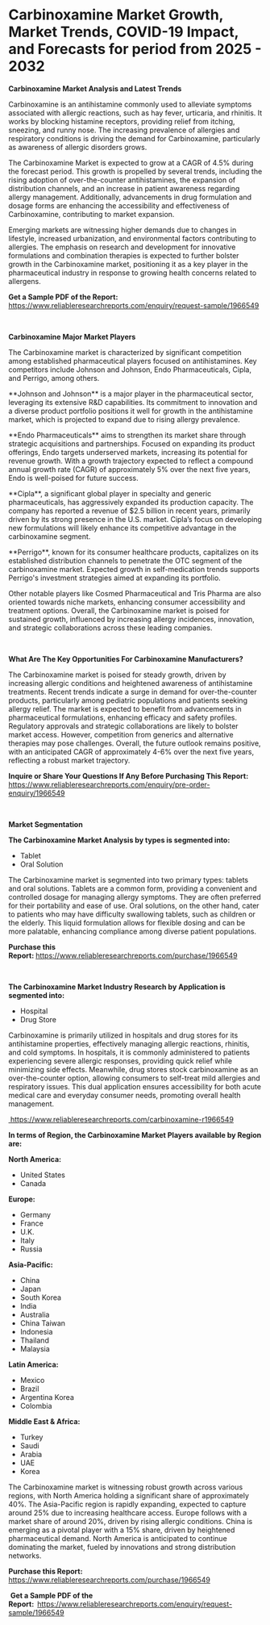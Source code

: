 <p><h1>Carbinoxamine Market Growth, Market Trends, COVID-19 Impact, and Forecasts for period from 2025 - 2032</h1></p><p><strong>Carbinoxamine Market Analysis and Latest Trends</strong></p>
<p><p>Carbinoxamine is an antihistamine commonly used to alleviate symptoms associated with allergic reactions, such as hay fever, urticaria, and rhinitis. It works by blocking histamine receptors, providing relief from itching, sneezing, and runny nose. The increasing prevalence of allergies and respiratory conditions is driving the demand for Carbinoxamine, particularly as awareness of allergic disorders grows.</p><p>The Carbinoxamine Market is expected to grow at a CAGR of 4.5% during the forecast period. This growth is propelled by several trends, including the rising adoption of over-the-counter antihistamines, the expansion of distribution channels, and an increase in patient awareness regarding allergy management. Additionally, advancements in drug formulation and dosage forms are enhancing the accessibility and effectiveness of Carbinoxamine, contributing to market expansion.</p><p>Emerging markets are witnessing higher demands due to changes in lifestyle, increased urbanization, and environmental factors contributing to allergies. The emphasis on research and development for innovative formulations and combination therapies is expected to further bolster growth in the Carbinoxamine market, positioning it as a key player in the pharmaceutical industry in response to growing health concerns related to allergens.</p></p>
<p><strong>Get a Sample PDF of the Report:&nbsp;</strong> <a href="https://www.reliableresearchreports.com/enquiry/request-sample/1966549?utm_campaign=2883&utm_medium=2&utm_source=Github&utm_content=ia&utm_term=19042025&utm_id=carbinoxamine">https://www.reliableresearchreports.com/enquiry/request-sample/1966549</a></p>
<p>&nbsp;</p>
<p><strong>Carbinoxamine Major Market Players</strong></p>
<p><p>The Carbinoxamine market is characterized by significant competition among established pharmaceutical players focused on antihistamines. Key competitors include Johnson and Johnson, Endo Pharmaceuticals, Cipla, and Perrigo, among others.</p><p>**Johnson and Johnson** is a major player in the pharmaceutical sector, leveraging its extensive R&D capabilities. Its commitment to innovation and a diverse product portfolio positions it well for growth in the antihistamine market, which is projected to expand due to rising allergy prevalence.</p><p>**Endo Pharmaceuticals** aims to strengthen its market share through strategic acquisitions and partnerships. Focused on expanding its product offerings, Endo targets underserved markets, increasing its potential for revenue growth. With a growth trajectory expected to reflect a compound annual growth rate (CAGR) of approximately 5% over the next five years, Endo is well-poised for future success.</p><p>**Cipla**, a significant global player in specialty and generic pharmaceuticals, has aggressively expanded its production capacity. The company has reported a revenue of $2.5 billion in recent years, primarily driven by its strong presence in the U.S. market. Cipla’s focus on developing new formulations will likely enhance its competitive advantage in the carbinoxamine segment.</p><p>**Perrigo**, known for its consumer healthcare products, capitalizes on its established distribution channels to penetrate the OTC segment of the carbinoxamine market. Expected growth in self-medication trends supports Perrigo's investment strategies aimed at expanding its portfolio.</p><p>Other notable players like Cosmed Pharmaceutical and Tris Pharma are also oriented towards niche markets, enhancing consumer accessibility and treatment options. Overall, the Carbinoxamine market is poised for sustained growth, influenced by increasing allergy incidences, innovation, and strategic collaborations across these leading companies.</p></p>
<p>&nbsp;</p>
<p><strong>What Are The Key Opportunities For Carbinoxamine Manufacturers?</strong></p>
<p><p>The Carbinoxamine market is poised for steady growth, driven by increasing allergic conditions and heightened awareness of antihistamine treatments. Recent trends indicate a surge in demand for over-the-counter products, particularly among pediatric populations and patients seeking allergy relief. The market is expected to benefit from advancements in pharmaceutical formulations, enhancing efficacy and safety profiles. Regulatory approvals and strategic collaborations are likely to bolster market access. However, competition from generics and alternative therapies may pose challenges. Overall, the future outlook remains positive, with an anticipated CAGR of approximately 4-6% over the next five years, reflecting a robust market trajectory.</p></p>
<p><strong>Inquire or Share Your Questions If Any Before Purchasing This Report:</strong> <a href="https://www.reliableresearchreports.com/enquiry/pre-order-enquiry/1966549?utm_campaign=2883&utm_medium=2&utm_source=Github&utm_content=ia&utm_term=19042025&utm_id=carbinoxamine">https://www.reliableresearchreports.com/enquiry/pre-order-enquiry/1966549</a></p>
<p>&nbsp;</p>
<p><strong>Market Segmentation</strong></p>
<p><strong>The Carbinoxamine Market Analysis by types is segmented into:</strong></p>
<p><ul><li>Tablet</li><li>Oral Solution</li></ul></p>
<p><p>The Carbinoxamine market is segmented into two primary types: tablets and oral solutions. Tablets are a common form, providing a convenient and controlled dosage for managing allergy symptoms. They are often preferred for their portability and ease of use. Oral solutions, on the other hand, cater to patients who may have difficulty swallowing tablets, such as children or the elderly. This liquid formulation allows for flexible dosing and can be more palatable, enhancing compliance among diverse patient populations.</p></p>
<p><strong>Purchase this Report:&nbsp;</strong><a href="https://www.reliableresearchreports.com/purchase/1966549?utm_campaign=2883&utm_medium=2&utm_source=Github&utm_content=ia&utm_term=19042025&utm_id=carbinoxamine">https://www.reliableresearchreports.com/purchase/1966549</a></p>
<p>&nbsp;</p>
<p><strong>The Carbinoxamine Market Industry Research by Application is segmented into:</strong></p>
<p><ul><li>Hospital</li><li>Drug Store</li></ul></p>
<p><p>Carbinoxamine is primarily utilized in hospitals and drug stores for its antihistamine properties, effectively managing allergic reactions, rhinitis, and cold symptoms. In hospitals, it is commonly administered to patients experiencing severe allergic responses, providing quick relief while minimizing side effects. Meanwhile, drug stores stock carbinoxamine as an over-the-counter option, allowing consumers to self-treat mild allergies and respiratory issues. This dual application ensures accessibility for both acute medical care and everyday consumer needs, promoting overall health management.</p></p>
<p><a href="https://www.reliableresearchreports.com/carbinoxamine-r1966549?utm_campaign=2883&utm_medium=2&utm_source=Github&utm_content=ia&utm_term=19042025&utm_id=carbinoxamine">&nbsp;https://www.reliableresearchreports.com/carbinoxamine-r1966549</a></p>
<p><strong>In terms of Region, the Carbinoxamine Market Players available by Region are:</strong></p>
<p>
    <p> <strong> North America: </strong>
        <ul>
            <li>United States</li>
            <li>Canada</li>
        </ul>
        </p> 
    <p> <strong> Europe: </strong>
        <ul>
            <li>Germany</li>
            <li>France</li>
            <li>U.K.</li>
            <li>Italy</li>
            <li>Russia</li>
        </ul>
        </p> 
    <p> <strong> Asia-Pacific: </strong>
        <ul>
            <li>China</li>
            <li>Japan</li>
            <li>South Korea</li>
            <li>India</li>
            <li>Australia</li>
            <li>China Taiwan</li>
            <li>Indonesia</li>
            <li>Thailand</li>
            <li>Malaysia</li>
        </ul>
        </p> 
    <p> <strong> Latin America: </strong>
        <ul>
            <li>Mexico</li>
            <li>Brazil</li>
            <li>Argentina Korea</li>
            <li>Colombia</li>
        </ul>
        </p> 
    <p> <strong> Middle East & Africa: </strong>
        <ul>
            <li>Turkey</li>
            <li>Saudi</li>
            <li>Arabia</li>
            <li>UAE</li>
            <li>Korea</li>
        </ul>
    </p>
    </p>
<p><p>The Carbinoxamine market is witnessing robust growth across various regions, with North America holding a significant share of approximately 40%. The Asia-Pacific region is rapidly expanding, expected to capture around 25% due to increasing healthcare access. Europe follows with a market share of around 20%, driven by rising allergic conditions. China is emerging as a pivotal player with a 15% share, driven by heightened pharmaceutical demand. North America is anticipated to continue dominating the market, fueled by innovations and strong distribution networks.</p></p>
<p><strong>Purchase this Report: </strong><a href="https://www.reliableresearchreports.com/purchase/1966549?utm_campaign=2883&utm_medium=2&utm_source=Github&utm_content=ia&utm_term=19042025&utm_id=carbinoxamine">https://www.reliableresearchreports.com/purchase/1966549</a></p>
<p>&nbsp;<strong>Get a Sample PDF of the Report:&nbsp;&nbsp;</strong><a href="https://www.reliableresearchreports.com/enquiry/request-sample/1966549?utm_campaign=2883&utm_medium=2&utm_source=Github&utm_content=ia&utm_term=19042025&utm_id=carbinoxamine">https://www.reliableresearchreports.com/enquiry/request-sample/1966549</a></p>
<p><strong></strong></p>
<p><p></p><p></p><p></p></p>